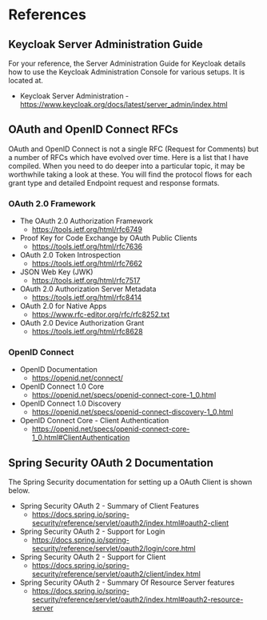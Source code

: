 # References

## Keycloak Server Administration Guide
For your reference, the Server Administration Guide for Keycloak details how to use the Keycloak Administration Console for various setups. It is located at.  
* Keycloak Server Administration - https://www.keycloak.org/docs/latest/server_admin/index.html

## OAuth and OpenID Connect RFCs
OAuth and OpenID Connect is not a single RFC (Request for Comments) but a number of RFCs which have evolved over time. Here is a list that I have compiled. When you need to do deeper into a particular topic, it may be worthwhile taking a look at these. You will find the protocol flows for each grant type and detailed Endpoint request and response formats.  


### OAuth 2.0 Framework
* The OAuth 2.0 Authorization Framework
  * https://tools.ietf.org/html/rfc6749
* Proof Key for Code Exchange by OAuth Public Clients
  * https://tools.ietf.org/html/rfc7636
* OAuth 2.0 Token Introspection
  * https://tools.ietf.org/html/rfc7662
* JSON Web Key (JWK)
  * https://tools.ietf.org/html/rfc7517
* OAuth 2.0 Authorization Server Metadata
  * https://tools.ietf.org/html/rfc8414
* OAuth 2.0 for Native Apps
  * https://www.rfc-editor.org/rfc/rfc8252.txt
* OAuth 2.0 Device Authorization Grant
  * https://tools.ietf.org/html/rfc8628

### OpenID Connect
* OpenID Documentation
  * https://openid.net/connect/
* OpenID Connect 1.0 Core
  * https://openid.net/specs/openid-connect-core-1_0.html
* OpenID Connect 1.0 Discovery
  * https://openid.net/specs/openid-connect-discovery-1_0.html
* OpenID Connect Core - Client Authentication
  * https://openid.net/specs/openid-connect-core-1_0.html#ClientAuthentication

## Spring Security OAuth 2 Documentation
The Spring Security documentation for setting up a OAuth Client is shown below.  

* Spring Security OAuth 2 - Summary of Client Features
  * https://docs.spring.io/spring-security/reference/servlet/oauth2/index.html#oauth2-client
* Spring Security OAuth 2 - Support for Login
  * https://docs.spring.io/spring-security/reference/servlet/oauth2/login/core.html
* Spring Security OAuth 2 - Support for Client
  * https://docs.spring.io/spring-security/reference/servlet/oauth2/client/index.html
* Spring Security OAuth 2 - Summary Of Resource Server features
  * https://docs.spring.io/spring-security/reference/servlet/oauth2/index.html#oauth2-resource-server